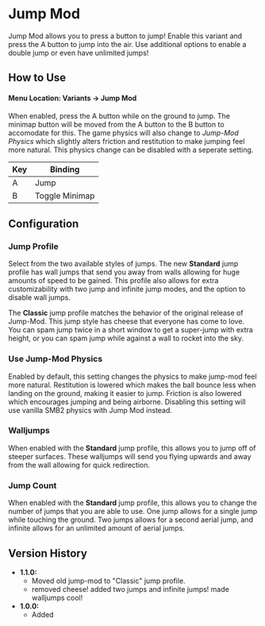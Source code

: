 # Jump Mod
Jump Mod allows you to press a button to jump! Enable this variant and press the A button to jump into the air. Use additional options to enable a double jump or even have unlimited jumps!

## How to Use
#### Menu Location: Variants -> Jump Mod
When enabled, press the A button while on the ground to jump. The minimap button will be moved from the A button to the B button to accomodate for this. The game physics will also change to *Jump-Mod Physics* which slightly alters friction and restitution to make jumping feel more natural. This physics change can be disabled with a seperate setting.

|Key|Binding|
|-|-|
|A|Jump|
|B|Toggle Minimap|

## Configuration
### Jump Profile
Select from the two available styles of jumps. The new **Standard** jump profile has wall jumps that send you away from walls allowing for huge amounts of speed to be gained. This profile also allows for extra customizability with two jump and infinite jump modes, and the option to disable wall jumps.

The **Classic** jump profile matches the behavior of the original release of Jump-Mod. This jump style has cheese that everyone has come to love. You can spam jump twice in a short window to get a super-jump with extra height, or you can spam jump while against a wall to rocket into the sky.

### Use Jump-Mod Physics
Enabled by default, this setting changes the physics to make jump-mod feel more natural. Restitution is lowered which makes the ball bounce less when landing on the ground, making it easier to jump. Friction is also lowered which encourages jumping and being airborne. Disabling this setting will use vanilla SMB2 physics with Jump Mod instead.

### Walljumps
When enabled with the **Standard** jump profile, this allows you to jump off of steeper surfaces. These walljumps will send you flying upwards and away from the wall allowing for quick redirection.

### Jump Count
When enabled with the **Standard** jump profile, this allows you to change the number of jumps that you are able to use. One jump allows for a single jump while touching the ground. Two jumps allows for a second aerial jump, and infinite allows for an unlimited amount of aerial jumps.

## Version History
* **1.1.0:**
  * Moved old jump-mod to "Classic" jump profile.
  * removed cheese! added two jumps and infinite jumps! made walljumps cool!
* **1.0.0:**
  * Added
